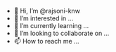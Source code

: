 - 👋 Hi, I’m @rajsoni-knw
- 👀 I’m interested in ...
- 🌱 I’m currently learning ...
- 💞️ I’m looking to collaborate on ...
- 📫 How to reach me ...

<!---
rajsoni-knw/rajsoni-knw is a ✨ special ✨ repository because its `README.md` (this file) appears on your GitHub profile.
You can click the Preview link to take a look at your changes.
--->
